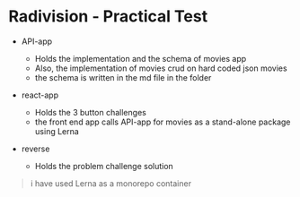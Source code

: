 # Radivision - Practical Test

- API-app
    - Holds the implementation and the schema of movies app
    - Also, the implementation of movies crud on hard coded json movies
    - the schema is written in the md file in the folder
    
- react-app
    - Holds the 3 button challenges
    - the front end app calls API-app for movies as a stand-alone package using Lerna
    
- reverse
    - Holds the problem challenge solution
    
> i have used <p1>Lerna</p1> as a monorepo container
 

